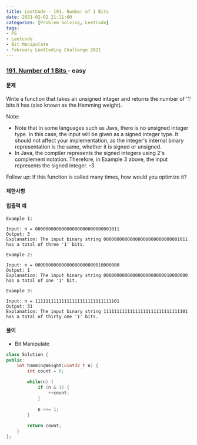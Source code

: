 ```yaml
---
title: LeetCode - 191. Number of 1 Bits
date: 2021-02-02 21:11:00
categories: [Problem Solving, LeetCode]
tags:
- PS
- Leetcode
- Bit Manipulate
- February LeetCoding Challenge 2021
---
```


### [ 191. Number of 1 Bits ](https://leetcode.com/problems/number-of-1-bits/) - easy

#### 문제

Write a function that takes an unsigned integer and returns the number of '1' bits it has (also known as the Hamming weight).

Note:

- Note that in some languages such as Java, there is no unsigned integer type. In this case, the input will be given as a signed integer type. It should not affect your implementation, as the integer's internal binary representation is the same, whether it is signed or unsigned.
- In Java, the compiler represents the signed integers using 2's complement notation. Therefore, in Example 3 above, the input represents the signed integer. -3.

Follow up: If this function is called many times, how would you optimize it?

#### 제한사항

#### 입출력 예

```
Example 1:

Input: n = 00000000000000000000000000001011
Output: 3
Explanation: The input binary string 00000000000000000000000000001011 has a total of three '1' bits.
```

```
Example 2:

Input: n = 00000000000000000000000010000000
Output: 1
Explanation: The input binary string 00000000000000000000000010000000 has a total of one '1' bit.
```

```
Example 3:

Input: n = 11111111111111111111111111111101
Output: 31
Explanation: The input binary string 11111111111111111111111111111101 has a total of thirty one '1' bits.
```

#### 풀이
- Bit Manipulate

```cpp
class Solution {
public:
    int hammingWeight(uint32_t n) {
        int count = 0;
        
        while(n) {
            if (n & 1) {
                ++count;
            }
            
            n >>= 1;
        }
        
        return count;
    }
};
```
